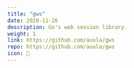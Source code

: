 ```yaml
---
title: "gws"
date: 2020-11-26
description: Go's web session library.
weight: 1
link: https://github.com/auula/gws
repo: https://github.com/auula/gws
icon: 🧰
---
```

